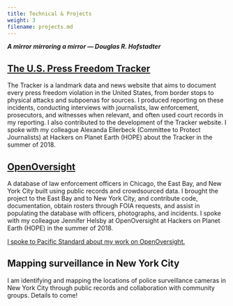 ```yaml
---
title: Technical & Projects
weight: 3
filename: projects.md
---
```


***A mirror mirroring a mirror — Douglas R. Hofstadter***

## [The U.S. Press Freedom Tracker](https://pressfreedomtracker.us)
The Tracker is a landmark data and news website that aims to document every press freedom violation in the United States, from border stops to physical attacks and subpoenas for sources. I produced reporting on these incidents, conducting interviews with journalists, law enforcement, prosecutors, and witnesses when relevant, and often used court records in my reporting. I also contributed to the development of the Tracker website. I spoke with my colleague Alexanda Ellerbeck (Committee to Protect Journalists) at Hackers on Planet Earth (HOPE) about the Tracker in the summer of 2018.

## [OpenOversight](https://openoversight.com)
A database of law enforcement officers in Chicago, the East Bay, and New York City built using public records and crowdsourced data. I brought the project to the East Bay and to New York City, and contribute code, documentation, obtain rosters through FOIA requests, and assist in populating the database with officers, photographs, and incidents. I spoke with my colleague Jennifer Helsby at OpenOversight at Hackers on Planet Earth (HOPE) in the summer of 2018.

[I spoke to Pacific Standard about my work on OpenOversight.](https://psmag.com/news/new-database-seeks-to-index-police-officers)

## Mapping surveillance in New York City
I am identifying and mapping the locations of police surveillance cameras in New York City through public records and collaboration with community groups. Details to come!
